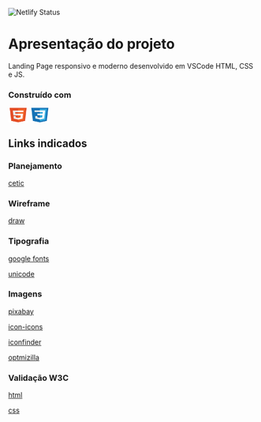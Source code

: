 ![Netlify Status](https://api.netlify.com/api/v1/badges/2de7f9d9-e091-4084-b84b-c5c33a95ef09/deploy-status)
# Apresentação do projeto
Landing Page responsivo e moderno desenvolvido em VSCode HTML, CSS e JS.

### Construído com
<div>
  <img align="center" alt="HTML5" height="30" width="40" src="https://raw.githubusercontent.com/devicons/devicon/master/icons/html5/html5-original.svg">
  <img align="center" alt="CSS3" height="30" width="40" src="https://raw.githubusercontent.com/devicons/devicon/master/icons/css3/css3-original.svg">
 </div>

## Links indicados

### Planejamento
[cetic](https://www.cetic.br/)

### Wireframe
[draw](https://app.diagrams.net/)

### Tipografia
[google fonts](https://fonts.google.com)

[unicode](https://www.unicode.org/charts/)
### Imagens
[pixabay](https://pixabay.com/pt/)

[icon-icons](https://icon-icons.com/pt/)

[iconfinder](https://www.iconfinder.com/)

[optmizilla](https://imagecompressor.com/pt/)

### Validação W3C
[html](https://validator.w3.org/)

[css](https://jigsaw.w3.org/css-validator/)
